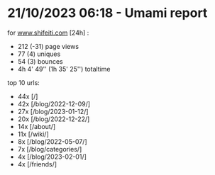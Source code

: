 # 21/10/2023 06:18 - Umami report
for www.shifeiti.com [24h] :

 - 212 (-31) page views
 - 77 (4) uniques
 - 54 (3) bounces
 - 4h 4' 49'' (1h 35' 25'') totaltime


top 10 urls:
 - 44x [/]
 - 42x [/blog/2022-12-09/]
 - 27x [/blog/2023-01-12/]
 - 20x [/blog/2022-12-22/]
 - 14x [/about/]
 - 11x [/wiki/]
 - 8x [/blog/2022-05-07/]
 - 7x [/blog/categories/]
 - 4x [/blog/2023-02-01/]
 - 4x [/friends/]


